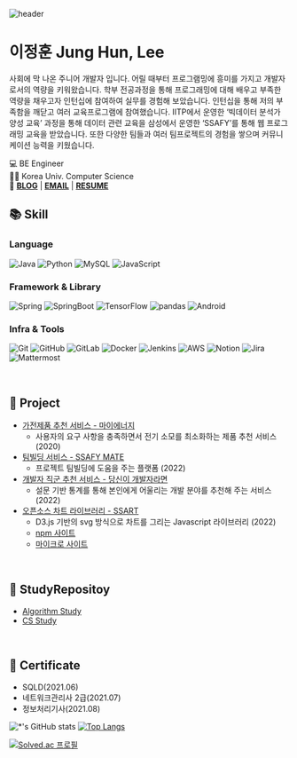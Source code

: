 
![header](https://capsule-render.vercel.app/api?type=soft&color=auto&height=150&section=header&text=JungHun%20Lee&fontSize=70&animation=twinkling)

# 이정훈 Jung Hun, Lee

사회에 막 나온 주니어 개발자 입니다. 어릴 때부터 프로그램밍에 흥미를 가지고 개발자로서의 역량을 키워왔습니다. 학부 전공과정을 통해 프로그래밍에 대해 배우고 부족한 역량을 채우고자 인턴십에 참여하여 실무를 경험해 보았습니다. 인턴십을 통해 저의 부족함을 깨닫고 여러 교육프로그램에 참여했습니다. IITP에서 운영한 ‘빅데이터 분석가 양성 교육’ 과정을 통해 데이터 관련 교육을 삼성에서 운영한 ‘SSAFY’를 통해 웹 프로그래밍 교육을 받았습니다. 또한 다양한 팀들과 여러 팀프로젝트의 경험을 쌓으며 커뮤니케이션 능력을 키웠습니다.

💻 BE Engineer   
👩‍🎓 Korea Univ. Computer Science  
📌 **[BLOG](https://dw3232.tistory.com)** |
**[EMAIL](mailto:person00333@gmail.com)** | **[RESUME](https://career.programmers.co.kr/pr/person00333_1379)**


## :books: Skill
### Language
<p align="left">
<img alt="Java" src ="https://img.shields.io/badge/Java-ED8B00.svg?&style=flat&logo=Java&logoColor=white"/>
<img alt="Python" src="https://img.shields.io/badge/Python-3766AB?style=flat-square&logo=Python&logoColor=white"/>
<img alt="MySQL" src ="https://img.shields.io/badge/MySQL-4479A1.svg?&style=flat&logo=MySQL&logoColor=white"/>
<img alt="JavaScript" src ="https://img.shields.io/badge/JavaScript-323330?style=flat&logo=Javascript&logoColor=F7DF1E"/>
</p>

### Framework & Library
<p align="left">
<img alt="Spring" src ="https://img.shields.io/badge/Spring-6DB33F.svg?&style=flat&logo=Spring&logoColor=white"/>
<img alt="SpringBoot" src ="https://img.shields.io/badge/Spring Boot-6DB33F.svg?&style=flat&logo=SpringBoot&logoColor=white"/>
<img alt="TensorFlow" src ="https://img.shields.io/badge/TensorFlow-FF6F00.svg?&style=flat&logo=TensorFlow&logoColor=white"/>
<img alt="pandas" src ="https://img.shields.io/badge/pandas-150458.svg?&style=flat&logo=pandas&logoColor=white"/>
<img alt="Android" src ="https://img.shields.io/badge/Android-3DDC84?style=flat&logo=android&logoColor=white"/>
</p>

### Infra & Tools
<p align="left">
<img alt="Git" src ="https://img.shields.io/badge/Git-F05032.svg?&style=flat&logo=git&logoColor=white"/>
<img alt="GitHub" src ="https://img.shields.io/badge/GitHub-181717.svg?&style=flat&logo=gitHub&logoColor=white"/>
<img alt="GitLab" src ="https://img.shields.io/badge/GitLab-FCA121.svg?&style=flat&logo=gitlab&logoColor=white"/>
<img alt="Docker" src ="https://img.shields.io/badge/Docker-0db7ed.svg?&style=flat&logo=docker&logoColor=white"/>
<img alt="Jenkins" src ="https://img.shields.io/badge/Jenkins-d24939.svg?&style=flat&logo=jenkins&logoColor=black"/>
<img alt="AWS" src ="https://img.shields.io/badge/AWS EC2-ff9900.svg?&style=flat&logo=amazonaws&logoColor=white"/>
<img alt="Notion" src ="https://img.shields.io/badge/Notion-000000.svg?&style=flat&logo=notion&logoColor=white"/>
<img alt="Jira" src ="https://img.shields.io/badge/Jira-0052CC.svg?&style=flat&logo=jira&logoColor=white"/>
<img alt="Mattermost" src ="https://img.shields.io/badge/Mattermost-0058CC.svg?&style=flat&logo=mattermost&logoColor=white"/>
</p>

<br>

## :open_file_folder: Project
- [가전제품 추천 서비스 - 마이에너지](https://github.com/person003333/mydata )
    - 사용자의 요구 사항을 충족하면서 전기 소모를 최소화하는 제품 추천 서비스 (2020)
- [팀빌딩 서비스 - SSAFY MATE](https://github.com/ssafy-mate/ssafy-mate_back-end )
    - 프로젝트 팀빌딩에 도움을 주는 플랫폼 (2022)
- [개발자 직군 추천 서비스 - 당신이 개발자라면](https://github.com/BigOTeam/what-type-of-dev_recommendation-service)
    - 설문 기반 통계를 통해 본인에게 어울리는 개발 분야를 추천해 주는 서비스 (2022)
- [오픈소스 차트 라이브러리 - SSART](https://github.com/ssartchart/ssart)
    - D3.js 기반의 svg 방식으로 차트를 그리는 Javascript 라이브러리 (2022)
    - [npm 사이트](https://www.npmjs.com/package/ssart)
    - [마이크로 사이트](https://ssart-library.netlify.app/)


<br>

## :book: StudyRepositoy
- [Algorithm Study](https://github.com/ssafy6-nathan/algorithm-study)
- [CS Study](https://github.com/ssafy6-nathan/cs-study)

<br>

## :page_with_curl: Certificate
- SQLD(2021.06)
- 네트워크관리사 2급(2021.07)
- 정보처리기사(2021.08)





![*'s GitHub stats](https://github-readme-stats.vercel.app/api?username=person003333&show_icons=true&theme=tokyonight)
[![Top Langs](https://github-readme-stats.vercel.app/api/top-langs/?username=person003333&layout=compact&hide=C,C%2B%2B,CMake&langs_count=8)](https://github.com/person003333/github-readme-stats)

[![Solved.ac
프로필](http://mazassumnida.wtf/api/v2/generate_badge?boj=24869)](https://solved.ac/24869)

